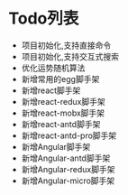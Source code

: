 # Todo列表
* 项目初始化,支持直接命令
* 项目初始化,支持交互式搜索
* 优化运势随机算法
* 新增常用的egg脚手架
* 新增react脚手架
* 新增react-redux脚手架
* 新增react-mobx脚手架
* 新增react-antd脚手架
* 新增react-antd-pro脚手架
* 新增Angular脚手架
* 新增Angular-antd脚手架
* 新增Angular-redux脚手架
* 新增Angular-micro脚手架